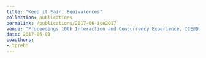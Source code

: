 ```yaml
---
title: "Keep it Fair: Equivalences"
collection: publications
permalink: /publications/2017-06-ice2017
venue: "Proceedings 10th Interaction and Concurrency Experience, ICE@DisCoTec 2017, Neuchâtel, Switzerland, 21-22nd June 2017"
date: 2017-06-01
coauthors:
- tprehn
---
```

